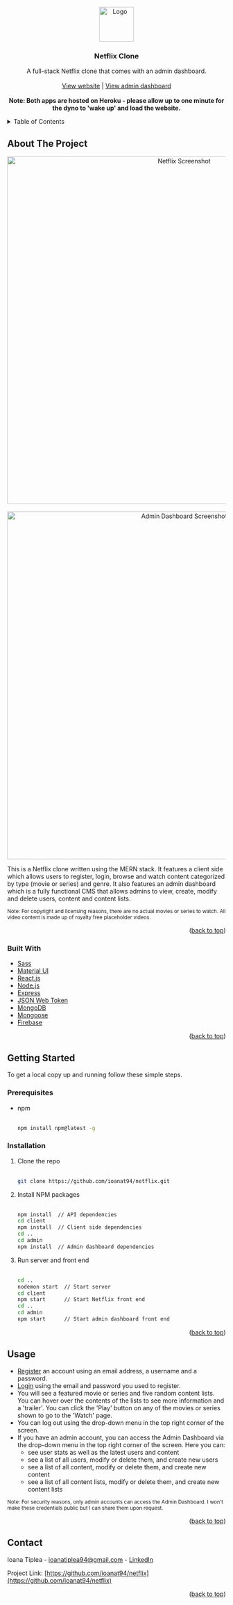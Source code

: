 <div id="top"></div>
<!-- PROJECT LOGO -->
<br />
<div align="center">
  <a href="https://github.com/ioanat94/netflix">
    <img src="https://upload.wikimedia.org/wikipedia/commons/thumb/0/0c/Netflix_2015_N_logo.svg/800px-Netflix_2015_N_logo.svg.png" alt="Logo" width="80" height="auto">
  </a>

<h3 align="center">Netflix Clone</h3>

  <p align="center">
    A full-stack Netflix clone that comes with an admin dashboard.
    <br />
    <br />
    <a href="https://netflix-clone-it.herokuapp.com/">View website</a>
     | 
      <a href="https://netflix-admin-dashboard.herokuapp.com/">View admin dashboard</a>
    <br />
    <br />
    <strong>Note: Both apps are hosted on Heroku - please allow up to one minute for the dyno to 'wake up' and load the website.</strong>
  </p>
</div>

<!-- TABLE OF CONTENTS -->
<details>
  <summary>Table of Contents</summary>
  <ol>
    <li>
      <a href="#about-the-project">About The Project</a>
      <ul>
        <li><a href="#built-with">Built With</a></li>
      </ul>
    </li>
    <li>
      <a href="#getting-started">Getting Started</a>
      <ul>
        <li><a href="#prerequisites">Prerequisites</a></li>
        <li><a href="#installation">Installation</a></li>
      </ul>
    </li>
    <li><a href="#usage">Usage</a></li>
    <li><a href="#contact">Contact</a></li>
  </ol>
</details>

<!-- ABOUT THE PROJECT -->
## About The Project

<p align="center"><img src="https://firebasestorage.googleapis.com/v0/b/netflix-clone-49e41.appspot.com/o/prevN.png?alt=media&token=517f7148-b492-4eb9-a98e-6917e398ddab" alt="Netflix Screenshot" width="800" height="auto">  
  <br />  
  <br />  
<img src="https://firebasestorage.googleapis.com/v0/b/netflix-clone-49e41.appspot.com/o/prevAD.png?alt=media&token=0fe915b7-6614-4bf5-ac21-68fa1c4b13f5" alt="Admin Dashboard Screenshot" width="800" height="auto"></p>

This is a Netflix clone written using the MERN stack. It features a client side which allows users to register, login, browse and watch content categorized by type (movie or series) and genre. It also features an admin dashboard which is a fully functional CMS that allows admins to view, create, modify and delete users, content and content lists. 

<sub>Note: For copyright and licensing reasons, there are no actual movies or series to watch. All video content is made up of royalty free placeholder videos.</sub>

<p align="right">(<a href="#top">back to top</a>)</p>

### Built With

* [Sass](https://sass-lang.com/)
* [Material UI](https://mui.com/)
* [React.js](https://reactjs.org/)
* [Node.js](https://nodejs.org/en/)
* [Express](https://expressjs.com/)
* [JSON Web Token](https://jwt.io/)
* [MongoDB](https://www.mongodb.com/)
* [Mongoose](https://mongoosejs.com/)
* [Firebase](https://firebase.google.com/)

<p align="right">(<a href="#top">back to top</a>)</p>

<!-- GETTING STARTED -->
## Getting Started

To get a local copy up and running follow these simple steps.

### Prerequisites

* npm  
  <br /> 
  ```sh
  npm install npm@latest -g
  ```

### Installation

1. Clone the repo  
   <br /> 
   ```sh
   git clone https://github.com/ioanat94/netflix.git
   ```
2. Install NPM packages  
   <br /> 
   ```sh
   npm install  // API dependencies
   cd client
   npm install  // Client side dependencies
   cd ..
   cd admin
   npm install  // Admin dashboard dependencies
   ```
3. Run server and front end  
   <br /> 
   ```sh
   cd ..
   nodemon start  // Start server
   cd client
   npm start      // Start Netflix front end
   cd ..
   cd admin
   npm start      // Start admin dashboard front end
   ```

<p align="right">(<a href="#top">back to top</a>)</p>

<!-- USAGE EXAMPLES -->
## Usage

- [Register](https://netflix-clone-it.herokuapp.com/register) an account using an email address, a username and a password.
- [Login](https://netflix-clone-it.herokuapp.com/login) using the email and password you used to register.
- You will see a featured movie or series and five random content lists. You can hover over the contents of the lists to see more information and a 'trailer'. You can click the 'Play' button on any of the movies or series shown to go to the 'Watch' page.
- You can log out using the drop-down menu in the top right corner of the screen.
- If you have an admin account, you can access the Admin Dashboard via the drop-down menu in the top right corner of the screen. Here you can:
  - see user stats as well as the latest users and content
  - see a list of all users, modify or delete them, and create new users
  - see a list of all content, modify or delete them, and create new content
  - see a list of all content lists, modify or delete them, and create new content lists

<sub>Note: For security reasons, only admin accounts can access the Admin Dashboard. I won't make these credentials public but I can share them upon request.</sub>

<p align="right">(<a href="#top">back to top</a>)</p>

<!-- CONTACT -->
## Contact

Ioana Tiplea - ioanatiplea94@gmail.com  - [LinkedIn](https://www.linkedin.com/in/ioana-tiplea/)

Project Link: [https://github.com/ioanat94/netflix](https://github.com/ioanat94/netflix)

<p align="right">(<a href="#top">back to top</a>)</p>
